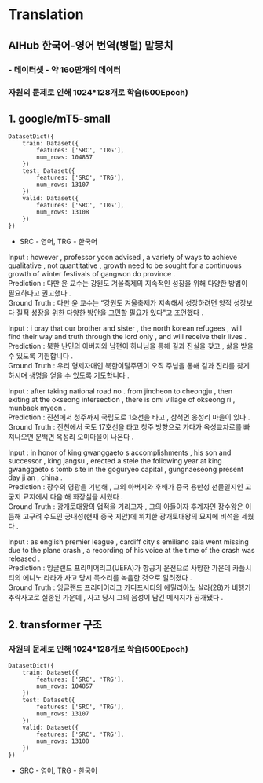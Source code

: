 # Translation

## AIHub 한국어-영어 번역(병렬) 말뭉치
### - 데이터셋 - 약 160만개의 데이터
### 자원의 문제로 인해 1024*128개로 학습(500Epoch)

## 1. google/mT5-small
```
DatasetDict({
    train: Dataset({
        features: ['SRC', 'TRG'],
        num_rows: 104857
    })
    test: Dataset({
        features: ['SRC', 'TRG'],
        num_rows: 13107
    })
    valid: Dataset({
        features: ['SRC', 'TRG'],
        num_rows: 13108
    })
})
```

- SRC - 영어, TRG - 한국어

Input        : however , professor yoon advised , a variety of ways to achieve qualitative , not quantitative , growth need to be sought for a continuous growth of winter festivals of gangwon do province .  
Prediction   : 다만 윤 교수는 강원도 겨울축제의 지속적인 성장을 위해 다양한 방법이 필요하다고 권고했다 .  
Ground Truth : 다만 윤 교수는 “강원도 겨울축제가 지속해서 성장하려면 양적 성장보다 질적 성장을 위한 다양한 방안을 고민할 필요가 있다"고 조언했다 .   
  
Input        : i pray that our brother and sister , the north korean refugees , will find their way and truth through the lord only , and will receive their lives .  
Prediction   : 북한 난민의 아버지와 남편이 하나님을 통해 길과 진실을 찾고 , 삶을 받을 수 있도록 기원합니다 .  
Ground Truth : 우리 형제자매인 북한이탈주민이 오직 주님을 통해 길과 진리를 찾게 하시며 생명을 얻을 수 있도록 기도합니다 .   

Input        : after taking national road no . from jincheon to cheongju , then exiting at the okseong intersection , there is omi village of okseong ri , munbaek myeon .  
Prediction   : 진천에서 청주까지 국립도로 1호선을 타고 , 삼척면 옹성리 마을이 있다 .  
Ground Truth : 진천에서 국도 17호선을 타고 청주 방향으로 가다가 옥성교차로를 빠져나오면 문백면 옥성리 오미마을이 나온다 .   
  
Input        : in honor of king gwanggaeto s accomplishments , his son and successor , king jangsu , erected a stele the following year at king gwanggaeto s tomb site in the goguryeo capital , gungnaeseong present day ji an , china .  
Prediction   : 장수의 영광을 기념해 , 그의 아버지와 후배가 중국 용만성 선물일지인 고궁지 묘지에서 다음 해 화장실을 세웠다 .  
Ground Truth : 광개토대왕의 업적을 기리고자 ,  그의 아들이자 후계자인 장수왕은 이듬해 고구려 수도인 궁내성(현재 중국 지안)에 위치한 광개토대왕의 묘지에 비석을 세웠다 .   

Input        : as english premier league , cardiff city s emiliano sala went missing due to the plane crash , a recording of his voice at the time of the crash was released .  
Prediction   : 잉글랜드 프리미어리그(UEFA)가 항공기 운전으로 사망한 가운데 카플시티의 에니노 라라가 사고 당시 목소리를 녹음한 것으로 알려졌다 .  
Ground Truth : 잉글랜드 프리미어리그 카디프시티의 에밀리아노 살라(28)가 비행기 추락사고로 실종된 가운데 ,  사고 당시 그의 음성이 담긴 메시지가 공개됐다 .   

## 2. transformer 구조
### 자원의 문제로 인해 1024*128개로 학습(500Epoch)
```
DatasetDict({
    train: Dataset({
        features: ['SRC', 'TRG'],
        num_rows: 104857
    })
    test: Dataset({
        features: ['SRC', 'TRG'],
        num_rows: 13107
    })
    valid: Dataset({
        features: ['SRC', 'TRG'],
        num_rows: 13108
    })
})
```

- SRC - 영어, TRG - 한국어
